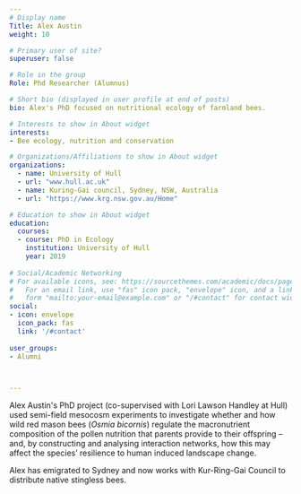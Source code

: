 ```yaml
---
# Display name
Title: Alex Austin
weight: 10

# Primary user of site?
superuser: false

# Role in the group
Role: Phd Researcher (Alumnus)

# Short bio (displayed in user profile at end of posts)
bio: Alex's PhD focused on nutritional ecology of farmland bees.

# Interests to show in About widget
interests:
- Bee ecology, nutrition and conservation

# Organizations/Affiliations to show in About widget
organizations:
  - name: University of Hull
  - url: "www.hull.ac.uk"
  - name: Kuring-Gai council, Sydney, NSW, Australia
  - url: "https://www.krg.nsw.gov.au/Home"

# Education to show in About widget
education:
  courses:
  - course: PhD in Ecology
    institution: University of Hull
    year: 2019
 
# Social/Academic Networking
# For available icons, see: https://sourcethemes.com/academic/docs/page-builder/#icons
#   For an email link, use "fas" icon pack, "envelope" icon, and a link in the
#   form "mailto:your-email@example.com" or "/#contact" for contact widget.
social:
- icon: envelope
  icon_pack: fas
  link: '/#contact'
 
user_groups:
- Alumni



---
```


Alex Austin's PhD project (co-supervised with Lori Lawson Handley at Hull) used semi-field mesocosm experiments to investigate whether and how wild red mason bees (_Osmia bicornis_) regulate the macronutrient composition of the pollen nutrition that parents provide to their offspring – and, by constructing and analysing interaction networks, how this may affect the species’ resilience to human induced landscape change.

Alex has emigrated to Sydney and now works with Kur-Ring-Gai Council to distribute native stingless bees.